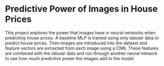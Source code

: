 # Predictive Power of Images in House Prices


This project explores the power that images have in neural networks when predicting house prices. A baseline MLP is trained using only tabular data to predict house prices. Then images are introduced into the dataset and feature vectors are extracted from each image using a CNN. These features are combined with the tabular data and run through another neural network to see how much predictive power the images add to the model. 
